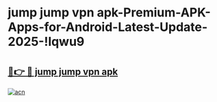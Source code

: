 # jump jump vpn apk-Premium-APK-Apps-for-Android-Latest-Update-2025-!lqwu9

# <h2><a href="https://googleone.com">🔗👉 🔴 jump jump vpn apk</a></h2>

[![acn](https://github.com/user-attachments/assets/0f9c940e-d8b0-45ae-aac7-cd30a18b3e1c)](https://googleone.com)

